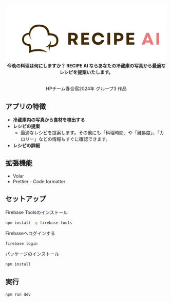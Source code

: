 <p align="center">
    <img width="500" src="./docs/images/recipe-ai-logo.png" /><br />
    <strong align="center">今晩の料理は何にしますか？ RECIPE AI ならあなたの冷蔵庫の写真から最適なレシピを提案いたします。</strong><br /><br />
    <p align="center">HPチーム春合宿2024年 グループ3 作品</p>
</p>

## アプリの特徴

- **冷蔵庫内の写真から食材を検出する**
- **レシピの提案**
  - 最適なレシピを提案します。その他にも「料理時間」や「難易度」、「カロリー」などの情報もすぐに確認できます。
- **レシピの詳細**

## 拡張機能

- Volar
- Prettier - Code formatter

## セットアップ

Firebase Toolsのインストール

```bash
npm install -g firebase-tools
```

Firebaseへログインする

```bash
firebase login
```

パッケージのインストール

```bash
npm install
```

## 実行

```bash
npm run dev
```
